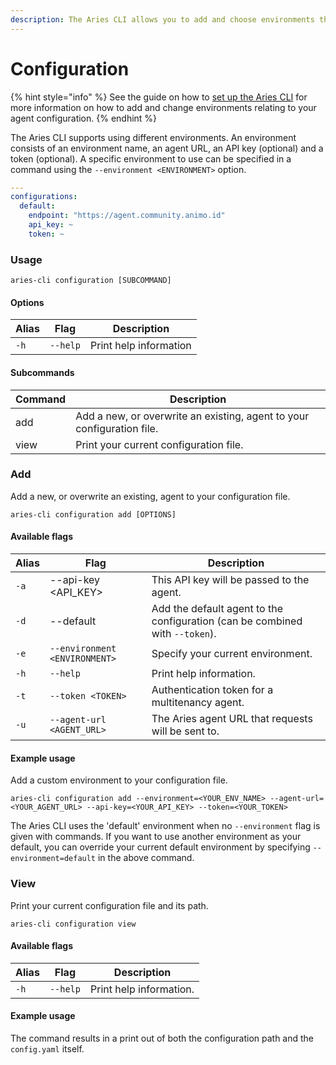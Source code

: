 ```yaml
---
description: The Aries CLI allows you to add and choose environments through subcommands.
---
```


# Configuration

{% hint style="info" %}
See the guide on how to [set up the Aries CLI](../guides/configuration.md) for more information on how to add and change environments relating to your agent configuration.&#x20;
{% endhint %}

The Aries CLI supports using different environments. An environment consists of an environment name, an agent URL, an API key (optional) and a token (optional). A specific environment to use can be specified in a command using the `--environment <ENVIRONMENT>` option.&#x20;

```yaml
---
configurations:
  default:
    endpoint: "https://agent.community.animo.id"
    api_key: ~
    token: ~
```



### Usage

```
aries-cli configuration [SUBCOMMAND]
```

#### Options

| Alias | Flag     | Description            |
| ----- | -------- | ---------------------- |
| `-h`  | `--help` | Print help information |

#### Subcommands

| Command | Description                                                            |
| ------- | ---------------------------------------------------------------------- |
| add     | Add a new, or overwrite an existing, agent to your configuration file. |
| view    | Print your current configuration file.                                 |



### Add

Add a new, or overwrite an existing, agent to your configuration file.

```
aries-cli configuration add [OPTIONS] 
```

#### Available flags

| Alias | Flag                          | Description                                                                  |
| ----- | ----------------------------- | ---------------------------------------------------------------------------- |
| `-a`  | --api-key \<API\_KEY>         | This API key will be passed to the agent.                                    |
| `-d`  | --default                     | Add the default agent to the configuration (can be combined with `--token`). |
| `-e`  | `--environment <ENVIRONMENT>` | Specify your current environment.                                            |
| `-h`  | `--help`                      | Print help information.                                                      |
| `-t`  | `--token <TOKEN>`             | Authentication token for a multitenancy agent.                               |
| `-u`  | `--agent-url <AGENT_URL>`     | The Aries agent URL that requests will be sent to.                           |

#### Example usage

Add a custom environment to your configuration file.&#x20;

```
aries-cli configuration add --environment=<YOUR_ENV_NAME> --agent-url=<YOUR_AGENT_URL> --api-key=<YOUR_API_KEY> --token=<YOUR_TOKEN>
```

The Aries CLI uses the 'default' environment when no `--environment` flag is given with commands. If you want to use another environment as your default, you can override your current default environment by specifying `--environment=default` in the above command.

### View

Print your current configuration file and its path.

```
aries-cli configuration view
```

#### Available flags

| Alias | Flag     | Description             |
| ----- | -------- | ----------------------- |
| `-h`  | `--help` | Print help information. |

#### Example usage

The command results in a print out of both the configuration path and the `config.yaml` itself.&#x20;



